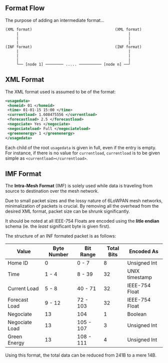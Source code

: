 
## Format Flow

The purpose of adding an intermediate format...

```
(XML format)                                     (XML format)
     |                                                 |
     |                                                 |
     |                                                 |
(INF format)                                     (INF format)
     |                                                 |
     |                                                 |
     |                                                 |
     └── [node 1] ──────── ..... ────────── [node n] ──┘

```

## XML Format

The XML format used is assumed to be of the format:

```xml
<usagedata>
 <homeid> 01 </homeid>
 <time> 01-01-15 15:00 </time>
 <currentload> 1.608475556 </currentload>
 <forecastload> 2.5 </forecastload>
 <negociate> Yes </negociate>
 <negociateload> Full </negociateload>
 <greenenergy> 1 </greenenergy>
</usagedata>
```

Each child of the root `usagedata` is given in full, even if the entry is empty. For instance, if there is no value for `currentload`, `currentload` is to be given simple as `<currentload></currentload>`.


## IMF Format

The **Intra-Mesh Format** (IMF) is solely used while data is traveling from source to destination over the mesh network.

Due to small packet sizes and the lossy nature of 6LoWPAN mesh networks, minimalization of packets is crucial. By removing all the overhead from the desired XML format, packet size can be shrunk significantly.

It should be noted at all IEEE-754 Floats are encoded using the **litle endian** schema (ie. the *least* significant byte is given first).

The structure of an INF formated packet is as follows:

Value | Byte Number | Bit Range | Total Bits | Encoded As
----- | ----------- | --------- | ---------- | ----------
Home ID | 0 | 0 - 7 | 8 | Unsigned Int
Time | 1 - 4 | 8 - 39 | 32 | UNIX timestamp
Current Load | 5 - 8 | 40 - 71 | 32 | IEEE-754 Float
Forecast Load | 9 - 12 | 72 - 103 | 32 | IEEE-754 Float
Negociate | 13 | 104 | 1 | Boolean
Negociate Load | 13 | 105 - 107 | 3 | Unsigned Int
Green Energy | 13 | 108 - 111 | 4 | Unsigned Int

Using this format, the total data can be reduced from 241B to a mere 14B.
